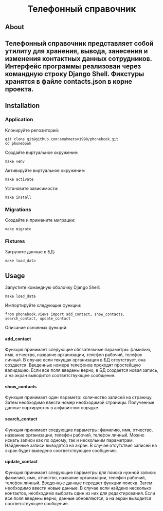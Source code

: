<div align="center">
<h1> Телефонный справочник </h1>
</div>

## About
Телефонный справочник представляет собой утилиту для хранения, вывода, занесения и изменения контактных данных сотрудников.
Интерфейс программы реализован через командную строку Django Shell. Фикстуры хранятся в файле contacts.json в корне проекта.
---
## Installation

### Application
Клонируйте репозиторий:
```
git clone git@github.com:amahmetov1998/phonebook.git
cd phonebook
```
Создайте виртуальное окружение:
```
make venv
```
Активируйте виртуальное окружение:
```
make activate
```
Установите зависимости:
```
make install
```
### Migrations
Создайте и примените миграции:
```
make migrate
```
### Fixtures
Загрузите данные в БД:
```
make load_data
```
## Usage
Запустите командную оболочку Django Shell:
```
make load_data
```
Импортируйте следующие функции:
```
from phonebook.views import add_contact, show_contacts, search_contact, update_contact
```
Описание основных функций:
#### add_contact
Функция принимает следующие обязательные параметры: фамилию, имя, отчество, название организации, телефон рабочий, телефон личный.
В случае если текущая организация в БД отсутствует, она создается. Введенные номера телефонов проходят простейшую валидацию.
Если все поля введены верно, в БД создается новая запись, а на экран выводится соответствующее сообщение.

#### show_contacts
Функция принимает один параметр: количество записей на страницу. Затем необходимо ввести номер необходимой страницы.
Полученные данные сортируются в алфавитном порядке.

#### search_contact
Функция принимает следующие параметры: фамилию, имя, отчество, название организации, телефон рабочий, телефон личный.
Можно искать записи как по одному, так и нескольким параметрам. Найденные записи выводятся на экран.
В случае отсутствия записей на экран будет выведено соответствующее сообщение.

#### update_contact
Функция принимает следующие параметры для поиска нужной записи: фамилию, имя, отчество, название организации, телефон рабочий, телефон личный.
Введенные данные передает функции поиска. Затем необходимо ввести новые данные.
В случае если найдено несколько контактов, необходимо выбрать один из них для редактирования.
Если все поля введены верно, данные обновляются, а на экран выводится соответствующее сообщение.